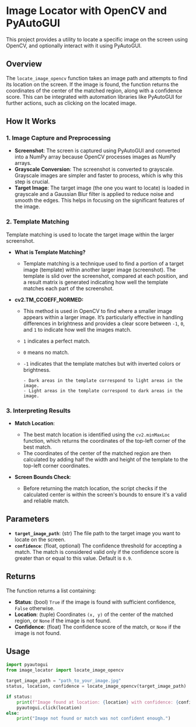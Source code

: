 # Image Locator with OpenCV and PyAutoGUI

This project provides a utility to locate a specific image on the screen using OpenCV, and optionally interact with it using PyAutoGUI.

## Overview

The `locate_image_opencv` function takes an image path and attempts to find its location on the screen. If the image is found, the function returns the coordinates of the center of the matched region, along with a confidence score. This can be integrated with automation libraries like PyAutoGUI for further actions, such as clicking on the located image.

## How It Works

### 1. Image Capture and Preprocessing

- **Screenshot**: The screen is captured using PyAutoGUI and converted into a NumPy array because OpenCV processes images as NumPy arrays.
- **Grayscale Conversion**: The screenshot is converted to grayscale. Grayscale images are simpler and faster to process, which is why this step is crucial.
- **Target Image**: The target image (the one you want to locate) is loaded in grayscale and a Gaussian Blur filter is applied to reduce noise and smooth the edges. This helps in focusing on the significant features of the image.

### 2. Template Matching

Template matching is used to locate the target image within the larger screenshot.

- **What is Template Matching?**
  - Template matching is a technique used to find a portion of a target image (template) within another larger image (screenshot). The template is slid over the screenshot, compared at each position, and a result matrix is generated indicating how well the template matches each part of the screenshot.

- **cv2.TM_CCOEFF_NORMED:**
  - This method is used in OpenCV to find where a smaller image appears within a larger image. It’s particularly effective in handling differences in brightness and provides a clear score between `-1`, `0`, and `1` to indicate how well the images match.
  - `1` indicates a perfect match.
  - `0` means no match.
  - `-1` indicates that the template matches but with inverted colors or brightness.

        - Dark areas in the template correspond to light areas in the image.
        - Light areas in the template correspond to dark areas in the image.
    

### 3. Interpreting Results

- **Match Location**: 
  - The best match location is identified using the `cv2.minMaxLoc` function, which returns the coordinates of the top-left corner of the best match.
  - The coordinates of the center of the matched region are then calculated by adding half the width and height of the template to the top-left corner coordinates.
  
- **Screen Bounds Check**:
  - Before returning the match location, the script checks if the calculated center is within the screen's bounds to ensure it's a valid and reliable match.

## Parameters

- **`target_image_path`**: (str) The file path to the target image you want to locate on the screen.
- **`confidence`**: (float, optional) The confidence threshold for accepting a match. The match is considered valid only if the confidence score is greater than or equal to this value. Default is `0.9`.

## Returns

The function returns a list containing:
- **Status**: (bool) `True` if the image is found with sufficient confidence, `False` otherwise.
- **Location**: (tuple) Coordinates `(x, y)` of the center of the matched region, or `None` if the image is not found.
- **Confidence**: (float) The confidence score of the match, or `None` if the image is not found.

## Usage

```python
import pyautogui
from image_locator import locate_image_opencv

target_image_path = "path_to_your_image.jpg"
status, location, confidence = locate_image_opencv(target_image_path)

if status:
    print(f"Image found at location: {location} with confidence: {confidence:.2f}")
    pyautogui.click(location)
else:
    print("Image not found or match was not confident enough.")
